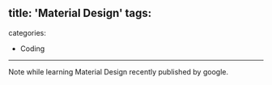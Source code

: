 title: 'Material Design'
tags:
- 
categories:
- Coding
---
Note while learning Material Design recently published by google.
